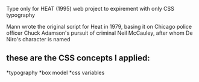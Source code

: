 Type only for HEAT (1995)
web project to expirement with only CSS typography 

Mann wrote the original script for Heat in 1979, basing it on Chicago police officer Chuck Adamson's pursuit of criminal Neil McCauley, after whom De Niro's character is named

## these are the CSS concepts I applied: 

*typography 
*box model
*css variables 


